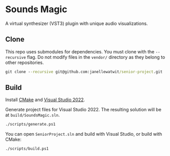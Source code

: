 # Sounds Magic
A virtual synthesizer (VST3) plugin with unique audio visualizations.

## Clone
This repo uses submodules for dependencies. You must clone with the `--recursive` flag.
Do not modify files in the `vendor/` directory as they belong to other repositories.
```cmd
git clone --recursive git@github.com:janellewatwit/senior-project.git
```

## Build
Install [CMake](https://cmake.org/download/) and [Visual Studio 2022](https://visualstudio.microsoft.com/vs/).

Generate project files for Visual Studio 2022. The resulting solution will be at `build/SoundsMagic.sln`.
```cmd
./scripts/generate.ps1
```

You can open `SeniorProject.sln` and build with Visual Studio, or build with CMake:
```cmd
./scripts/build.ps1
```
